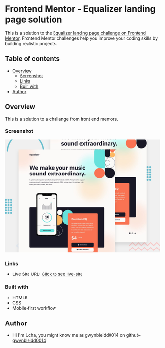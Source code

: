 # Frontend Mentor - Equalizer landing page solution

This is a solution to the [Equalizer landing page challenge on Frontend Mentor](https://www.frontendmentor.io/challenges/equalizer-landing-page-7VJ4gp3DE). Frontend Mentor challenges help you improve your coding skills by building realistic projects.

## Table of contents

- [Overview](#overview)
  - [Screenshot](#screenshot)
  - [Links](#links)
  - [Built with](#built-with)
- [Author](#author)

## Overview

This is a solution to a challange from front end mentors.

### Screenshot

![Design preview for the Equalizer landing page coding challenge](./preview.jpg)

### Links

- Live Site URL: [Click to see live-site](https://gwynbleidd0014.github.io/equalizer-landing-page/)

### Built with

- HTML5
- CSS
- Mobile-first workflow

## Author

- Hi I'm Ucha, you might know me as gwynbleidd0014 on github- [gwynbleidd0014](https://www.twitter.com/yourusername)
